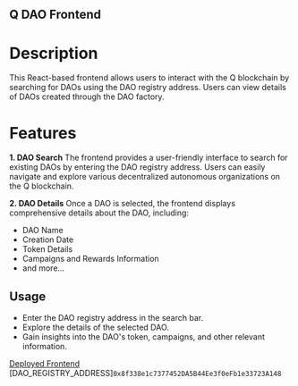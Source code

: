 ## Q DAO Frontend


# Description

This React-based frontend allows users to interact with the Q blockchain by searching for DAOs using the DAO registry address. Users can view details of DAOs created through the DAO factory.

# Features

**1. DAO Search**
The frontend provides a user-friendly interface to search for existing DAOs by entering the DAO registry address. Users can easily navigate and explore various decentralized autonomous organizations on the Q blockchain.

**2. DAO Details**
Once a DAO is selected, the frontend displays comprehensive details about the DAO, including:

- DAO Name
- Creation Date
- Token Details
- Campaigns and Rewards Information
- and more...


## Usage

- Enter the DAO registry address in the search bar.
- Explore the details of the selected DAO.
- Gain insights into the DAO's token, campaigns, and other relevant information.


[Deployed Frontend](https://q-dao-front-end.vercel.app/)
[DAO_REGISTRY_ADDRESS]`0x8f338e1c7377452DA5B44Ee3f0eFb1e33723A148`
